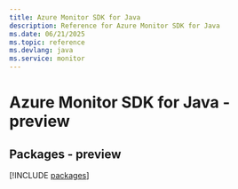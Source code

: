 ```yaml
---
title: Azure Monitor SDK for Java
description: Reference for Azure Monitor SDK for Java
ms.date: 06/21/2025
ms.topic: reference
ms.devlang: java
ms.service: monitor
---
```

# Azure Monitor SDK for Java - preview
## Packages - preview
[!INCLUDE [packages](monitor-index.md)]